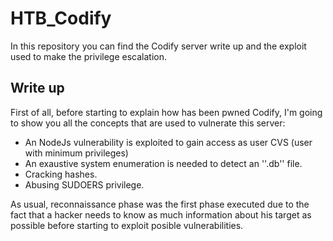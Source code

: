 # HTB_Codify
In this repository you can find the Codify server write up and the exploit used to make the privilege escalation.
## Write up
First of all, before starting to explain how has been pwned Codify, I'm going to show you all the concepts that are used to vulnerate this server:
  - An NodeJs vulnerability is exploited to gain access as user CVS (user with minimum privileges)
  - An exaustive system enumeration is needed to detect an ''.db'' file.
  - Cracking hashes.
  - Abusing SUDOERS privilege.

As usual, reconnaissance phase was the first phase executed due to the fact that a hacker needs to know as much information about his target as possible before starting to exploit posible vulnerabilities.
